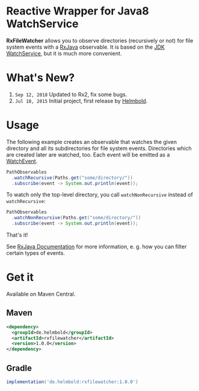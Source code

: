 # Reactive Wrapper for Java8 WatchService

**RxFileWatcher** allows you to observe directories (recursively or not) for file system events with a [RxJava](https://github.com/ReactiveX/RxJava) observable. It is based on the [JDK WatchService](https://docs.oracle.com/javase/8/docs/api/java/nio/file/WatchService.html), but it is much more convenient.

# What's New?

1. `Sep 12, 2018` Updated to Rx2, fix some bugs.
2. `Jul 18, 2015` Initial project, first release by [Helmbold](https://github.com/helmbold).


# Usage

The following example creates an observable that watches the given directory and all its subdirectories for file system events. Directories which are created later are watched, too. Each event will be emitted as a [WatchEvent](https://docs.oracle.com/javase/8/docs/api/java/nio/file/WatchEvent.html).

```java
PathObservables
  .watchRecursive(Paths.get("some/directory/"))
  .subscribe(event -> System.out.println(event));
```

To watch only the top-level directory, you call `watchNonRecursive` instead of `watchRecursive`:

```java
PathObservables
  .watchNonRecursive(Paths.get("some/directory/"))
  .subscribe(event -> System.out.println(event));
```

That's it!

See [RxJava Documentation](https://github.com/ReactiveX/RxJava/wiki) for more information, e. g. how you can filter certain types of events.

# Get it

Available on Maven Central.

## Maven

```xml
<dependency>
  <groupId>de.helmbold</groupId>
  <artifactId>rxfilewatcher</artifactId>
  <version>1.0.0</version>
</dependency>
```

## Gradle

```groovy
implementation('de.helmbold:rxfilewatcher:1.0.0')
```


